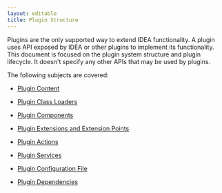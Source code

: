 ```yaml
---
layout: editable
title: Plugin Structure
---
```



Plugins are the only supported way to extend IDEA functionality.
A plugin uses API exposed by IDEA or other plugins to implement its functionality.
This document is focused on the plugin system structure and plugin lifecycle.
It doesn't specify any other APIs that may be used by plugins.

The following subjects are covered:

* [Plugin Content](plugin_content.html)

* [Plugin Class Loaders](plugin_class_loaders.html)

* [Plugin Components](plugin_components.html)

* [Plugin Extensions and Extension Points](plugin_extensions_and_extension_points.html)

* [Plugin Actions](plugin_actions.html)

* [Plugin Services](plugin_services.html)

* [Plugin Configuration File](plugin_configuration_file.html)

* [Plugin Dependencies](plugin_dependencies.html)